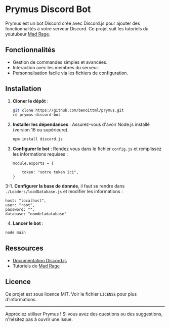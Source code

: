 # Prymus Discord Bot

Prymus est un bot Discord créé avec Discord.js pour ajouter des fonctionnalités à votre serveur Discord. Ce projet suit les tutoriels du youtubeur [Mad Rage](https://www.youtube.com/@Mad_Rage).

## Fonctionnalités

- Gestion de commandes simples et avancées.
- Interaction avec les membres du serveur.
- Personnalisation facile via les fichiers de configuration.

## Installation

1. **Cloner le dépôt** :

   ```bash
   git clone https://github.com/benoittml/prymus.git
   cd prymus-discord-bot
   ```

2. **Installer les dépendances** :
   Assurez-vous d'avoir Node.js installé (version 16 ou supérieure).

   ```bash
   npm install discord.js
   ```

3. **Configurer le bot** : Rendez vous dans le fichier `config.js`  et remplissez les informations requises :

   ```env
   module.exports = {

       token: "votre token ici",
   }

   ```

 3-1. **Configurer la base de donnée**, il faut se rendre dans `./Loaders/loadDatabase.js` et modifier les informations :

   ```env
   host: "localhost",
   user: "root",
   password: "",
   database: "nomdeladatabase"
   ```

 4. **Lancer le bot** :

   ```bash
   node main
   ```

##

## Ressources

- [Documentation Discord.js](https://discord.js.org/#/docs)
- Tutoriels de [Mad Rage](https://youtube.com/Mad_Rage)

## Licence

Ce projet est sous licence MIT. Voir le fichier `LICENSE` pour plus d'informations.

---

Appréciez utiliser Prymus ! Si vous avez des questions ou des suggestions, n'hésitez pas à ouvrir une issue.

